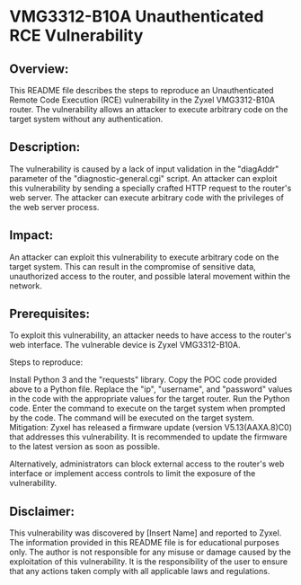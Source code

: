 # VMG3312-B10A Unauthenticated RCE Vulnerability

## Overview:
This README file describes the steps to reproduce an Unauthenticated Remote Code Execution (RCE) vulnerability in the Zyxel VMG3312-B10A router. The vulnerability allows an attacker to execute arbitrary code on the target system without any authentication.

## Description:
The vulnerability is caused by a lack of input validation in the "diagAddr" parameter of the "diagnostic-general.cgi" script. An attacker can exploit this vulnerability by sending a specially crafted HTTP request to the router's web server. The attacker can execute arbitrary code with the privileges of the web server process.

## Impact:
An attacker can exploit this vulnerability to execute arbitrary code on the target system. This can result in the compromise of sensitive data, unauthorized access to the router, and possible lateral movement within the network.

## Prerequisites:
To exploit this vulnerability, an attacker needs to have access to the router's web interface. The vulnerable device is Zyxel VMG3312-B10A.

Steps to reproduce:

Install Python 3 and the "requests" library.
Copy the POC code provided above to a Python file.
Replace the "ip", "username", and "password" values in the code with the appropriate values for the target router.
Run the Python code.
Enter the command to execute on the target system when prompted by the code.
The command will be executed on the target system.
Mitigation:
Zyxel has released a firmware update (version V5.13(AAXA.8)C0) that addresses this vulnerability. It is recommended to update the firmware to the latest version as soon as possible.

Alternatively, administrators can block external access to the router's web interface or implement access controls to limit the exposure of the vulnerability.

## Disclaimer:
This vulnerability was discovered by [Insert Name] and reported to Zyxel. The information provided in this README file is for educational purposes only. The author is not responsible for any misuse or damage caused by the exploitation of this vulnerability. It is the responsibility of the user to ensure that any actions taken comply with all applicable laws and regulations.
